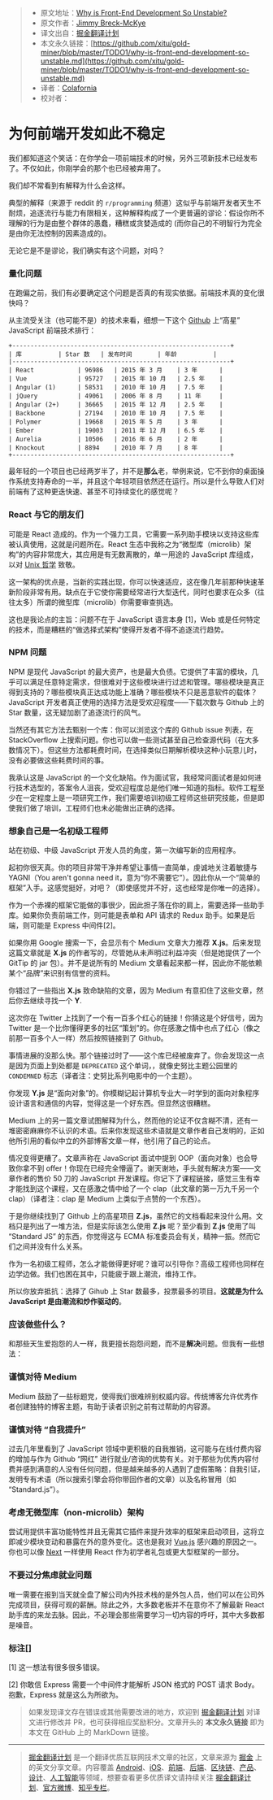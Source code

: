 > * 原文地址：[Why is Front-End Development So Unstable?](http://www.breck-mckye.com/blog/2018/05/why-is-front-end-development-so-unstable/)
> * 原文作者：[Jimmy Breck-McKye](http://www.breck-mckye.com)
> * 译文出自：[掘金翻译计划](https://github.com/xitu/gold-miner)
> * 本文永久链接：[https://github.com/xitu/gold-miner/blob/master/TODO1/why-is-front-end-development-so-unstable.md](https://github.com/xitu/gold-miner/blob/master/TODO1/why-is-front-end-development-so-unstable.md)
> * 译者：[Colafornia](https://github.com/Colafornia)
> * 校对者：

# 为何前端开发如此不稳定

我们都知道这个笑话：在你学会一项前端技术的时候，另外三项新技术已经发布了。不仅如此，你刚学会的那个也已经被弃用了。

我们却不常看到有解释为什么会这样。

典型的解释（来源于 reddit 的 `r/programming` 频道）这似乎与前端开发者天生不耐烦，追逐流行与能力有限相关，这种解释构成了一个更普遍的谬论：假设你所不理解的行为是由整个群体的愚蠢，糟糕或贪婪造成的 (而你自己的不明智行为完全是由你无法控制的因素造成的)。

无论它是不是谬论，我们确实有这个问题，对吗？

### 量化问题

在跑偏之前，我们有必要确定这个问题是否真的有现实依据。前端技术真的变化很快吗？

从主流受关注（也可能不是）的技术来看，细想一下这个 [Github](https://github.com/collections/front-end-javascript-frameworks) 上“高星” JavaScript 前端技术排行：

```
+------------------------------------------------------------+
| 库          | Star 数   | 发布时间       | 年龄          |
|------------------------------------------------------------+
| React            | 96986   | 2015 年 3 月    | 3 年      |
| Vue              | 95727   | 2015 年 10 月   | 2.5 年    |
| Angular (1)      | 58531   | 2010 年 10 月   | 7.5 年    |
| jQuery           | 49061   | 2006 年 8 月    | 11 年     |
| Angular (2+)     | 36665   | 2015 年 12 月   | 2.5 年    |
| Backbone         | 27194   | 2010 年 10 月   | 7.5 年    |
| Polymer          | 19668   | 2015 年 5 月    | 3 年      |
| Ember            | 19003   | 2011 年 12 月   | 6.5 年    |
| Aurelia          | 10506   | 2016 年 6 月    | 2 年      |
| Knockout         | 8894    | 2010 年 7 月    | 8 年      |
+------------------------------------------------------------+
```

最年轻的一个项目也已经两岁半了，并不是**那么**老，举例来说，它不到你的桌面操作系统支持寿命的一半，并且这个年轻项目依然还在运行。所以是什么导致人们对前端有了这种更迭快速、甚至不可持续变化的感觉呢？

### React 与它的朋友们

可能是 React 造成的。作为一个强力工具，它需要一系列助手模块以支持这些库被认真使用，这就是问题所在。React 生态中我称之为“微型库（microlib）架构”的内容非常庞大，其应用是有无数离散的，单一用途的 JavaScript 库组成，以对 [Unix 哲学](https://homepage.cs.uri.edu/~thenry/resources/unix_art/ch01s06.html) 致敬。

这一架构的优点是，当新的实践出现，你可以快速适应，这在像几年前那种快速革新阶段非常有用。缺点在于它使你需要经常进行大型迭代，同时也要求在众多（往往太多）所谓的微型库（microlib）你需要审查挑选。

这也是我论点的主旨：问题不在于 JavaScript 语言本身 [1]，Web 或是任何特定的技术，而是糟糕的“做选择式架构”使得开发者不得不追逐流行趋势。

### NPM 问题

NPM 是现代 JavaScript 的最大资产，也是最大负债。它提供了丰富的模块，几乎可以满足任意特定需求，但很难对于这些模块进行过滤和管理。哪些模块是真正得到支持的？哪些模块真正达成功能上准确？哪些模块不只是恶意软件的载体？JavaScript 开发者真正使用的选择方法是受欢迎程度——下载次数与 Github 上的 Star 数量，这无疑加剧了追逐流行的风气。

当然还有其它方法去甄别一个库：你可以浏览这个库的 Github issue 列表，在 StackOverflow 上搜索问题。你也可以做一些测试甚至自己检查源代码（在大多数情况下）。但这些方法都耗费时间，在选择类似日期解析模块这种小玩意儿时，没有必要做这些耗费时间的事。

我承认这是 JavaScript 的一个文化缺陷。作为面试官，我经常问面试者是如何进行技术选型的，答案令人沮丧，受欢迎程度总是他们唯一知道的指标。软件工程至少在一定程度上是一项研究工作，我们需要培训初级工程师这些研究技能，但是即使我们做了培训，工程师们也未必能做出正确的选择。

### 想象自己是一名初级工程师

站在初级、中级 JavaScript 开发人员的角度，第一次编写新的应用程序。

起初你很天真。你的项目非常干净并希望让事情一直简单，虔诚地关注着敏捷与 YAGNI（You aren't gonna need it，意为“你不需要它”）。因此你从一个“简单的框架”入手。这感觉挺好，对吧？（即使感觉并不好，这也经常是你唯一的选择）。

作为一个赤裸的框架它能做的事很少，因此担子落在你的肩上，需要选择一些助手库。如果你负责前端工作，则可能是表单和 API 请求的 Redux 助手。如果是后端，则可能是 Express 中间件[2]。

如果你用 Google 搜索一下，会显示有个 Medium 文章大力推荐 **X.js**。后来发现这篇文章就是 **X.js** 的作者写的，尽管她从未声明过利益冲突（但是她提供了一个 GitTip 的 jar 包）。并不是说所有的 Medium 文章看起来都一样，因此你不能依赖某个“品牌”来识别有信誉的资料。

你错过了一些指出 **X.js** 致命缺陷的文章，因为 Medium 有意扣住了这些文章，然后你去继续寻找一个 **Y**.

这次你在 Twitter 上找到了一个有一百多个红心的链接！你猜这是个好信号，因为 Twitter 是一个比你懂得更多的社区“策划”的。你在感激之情中也点了红心（像之前那一百多个人一样）然后按照链接到了 Github。

事情进展的没那么快。那个链接过时了——这个库已经被废弃了。你会发现这一点是因为页面上到处都是 `DEPRECATED` 这个单词，，就像史努比主题公园里的 `CONDEMNED` 标志（译者注：史努比系列电影中的一个主题）。

你发现 **Y.js** 是“面向对象”的。你模糊记起计算机专业大一时学到的面向对象程序设计语言和通信的内容，觉得这是一个好东西。但显然这很糟糕。

Medium 上的另一篇文章试图解释为什么，然而他的论证不仅含糊不清，还有一堆密密麻麻你不认识的术语。后来你发现这些术语就是文章作者自己发明的，正如他所引用的看似中立的外部博客文章一样，他引用了自己的论点。

情况变得更糟了。文章声称在 JavaScript 面试中提到 OOP（面向对象）也会导致你拿不到 offer！你现在已经完全懵逼了。谢天谢地，手头就有解决方案——文章作者的售价 50 刀的 JavaScript 开发课程。你记下了课程链接，感觉三生有幸才能找到这个课程，又在感激之情中给了一个 clap（此文章的第一万九千另一个 clap）（译者注：clap 是 Medium 上类似于点赞的一个东西）。

于是你继续找到了 Github 上的高星项目 **Z.js**，虽然它的文档看起来没什么用。文档只是列出了一堆方法，但是实际该怎么使用 **Z.js** 呢？至少看到 **Z.js** 使用了叫 “Standard JS” 的东西，你觉得这与 ECMA 标准委员会有关，精神一振。然而它们之间并没有什么关系。

作为一名初级工程师，怎么才能做得更好呢？谁可以引导你？高级工程师也同样在边学边做。我们也困在其中，只能疲于跟上潮流，维持工作。

所以你放弃抵抗：选择了 Gihub 上 Star 数最多，投票最多的项目。**这就是为什么 JavaScript 是由潮流和炒作驱动的**。

### 应该做些什么？

和那些天生爱抱怨的人一样，我更擅长抱怨问题，而不是**解决**问题。但我有一些想法：

### 谨慎对待 Medium

Medium 鼓励了一些标题党，使得我们很难辨别权威内容。传统博客允许优秀作者创建独特的博客主题，有助于读者识别之前有过帮助的内容源。

### 谨慎对待 “自我提升”

过去几年里看到了 JavaScript 领域中更积极的自我推销，这可能与在线付费内容的增加与作为 Github “网红” 进行就业/咨询的优势有关。对于那些为优秀内容付费并感到满意的人没有任何问题，但是越来越多的人遇到了虚假策略：自我引证，发明专有术语（所以搜索引擎会将你带回作者的文章）以及名称冒用（如 “Standard.js”）。

### 考虑无微型库（non-microlib）架构

尝试用提供丰富功能特性并且无需其它插件来提升效率的框架来启动项目，这将立即减少模块变动和暴露在外的意外变化。这也是我对 [Vue.js](https://vuejs.org/) 感兴趣的原因之一。你也可以像 [Next](https://github.com/zeit/next.js/) 一样使用 React 作为初学者礼包或更大型框架的一部分。

### 不要过分焦虑就业问题

唯一需要在报到当天就全盘了解公司内外技术栈的是外包人员，他们可以在公司外完成项目，获得可观的薪酬。除此之外，大多数老板并不在意你不了解最新 React 助手库的来龙去脉。因此，不必理会那些需要学习一切内容的呼吁，其中大多数都是噪音。

### 标注[]

[1] 这一想法有很多很多错误。

[2] 你敢信 Express 需要一个中间件才能解析 JSON 格式的 POST 请求 Body。抱歉，Express 就是这么为所欲为。

> 如果发现译文存在错误或其他需要改进的地方，欢迎到 [掘金翻译计划](https://github.com/xitu/gold-miner) 对译文进行修改并 PR，也可获得相应奖励积分。文章开头的 **本文永久链接** 即为本文在 GitHub 上的 MarkDown 链接。


---

> [掘金翻译计划](https://github.com/xitu/gold-miner) 是一个翻译优质互联网技术文章的社区，文章来源为 [掘金](https://juejin.im) 上的英文分享文章。内容覆盖 [Android](https://github.com/xitu/gold-miner#android)、[iOS](https://github.com/xitu/gold-miner#ios)、[前端](https://github.com/xitu/gold-miner#前端)、[后端](https://github.com/xitu/gold-miner#后端)、[区块链](https://github.com/xitu/gold-miner#区块链)、[产品](https://github.com/xitu/gold-miner#产品)、[设计](https://github.com/xitu/gold-miner#设计)、[人工智能](https://github.com/xitu/gold-miner#人工智能)等领域，想要查看更多优质译文请持续关注 [掘金翻译计划](https://github.com/xitu/gold-miner)、[官方微博](http://weibo.com/juejinfanyi)、[知乎专栏](https://zhuanlan.zhihu.com/juejinfanyi)。
